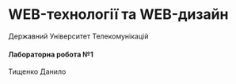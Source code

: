 # WEB-технології та WEB-дизайн
Державний Університет Телекомунікацій

#### Лабораторна робота №1
Тищенко Данило